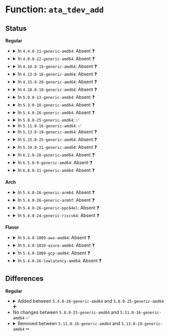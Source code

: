 # Function: <code>ata_tdev_add</code>

## Status
<b>Regular</b>
<ul>
<li>
<details>
<summary>In <code>4.4.0-21-generic-amd64</code>: Absent ❓</summary>

```json
{
  "name": "ata_tdev_add",
  "collision_type": "Unique Static",
  "inline_type": "Full",
  "funcs": [
    {
      "addr": 18446744071584984758,
      "name": "ata_tdev_add",
      "external": false,
      "loc": "drivers/ata/libata-transport.c:656",
      "file": "drivers/ata/libata-transport.c",
      "inline": "not declared, inlined",
      "caller_inline": [
        "drivers/ata/libata-transport.c:ata_tlink_add"
      ],
      "caller_func": []
    }
  ],
  "symbols": []
}
```
</details>
</li>
<li>
<details>
<summary>In <code>4.8.0-22-generic-amd64</code>: Absent ❓</summary>

```json
{
  "name": "ata_tdev_add",
  "collision_type": "Unique Static",
  "inline_type": "Full",
  "funcs": [
    {
      "addr": 18446744071585352343,
      "name": "ata_tdev_add",
      "external": false,
      "loc": "drivers/ata/libata-transport.c:657",
      "file": "drivers/ata/libata-transport.c",
      "inline": "not declared, inlined",
      "caller_inline": [
        "drivers/ata/libata-transport.c:ata_tlink_add"
      ],
      "caller_func": []
    }
  ],
  "symbols": []
}
```
</details>
</li>
<li>
<details>
<summary>In <code>4.10.0-19-generic-amd64</code>: Absent ❓</summary>

```json
{
  "name": "ata_tdev_add",
  "collision_type": "Unique Static",
  "inline_type": "Full",
  "funcs": [
    {
      "addr": 18446744071585553383,
      "name": "ata_tdev_add",
      "external": false,
      "loc": "drivers/ata/libata-transport.c:657",
      "file": "drivers/ata/libata-transport.c",
      "inline": "not declared, inlined",
      "caller_inline": [
        "drivers/ata/libata-transport.c:ata_tlink_add"
      ],
      "caller_func": []
    }
  ],
  "symbols": []
}
```
</details>
</li>
<li>
<details>
<summary>In <code>4.13.0-16-generic-amd64</code>: Absent ❓</summary>

```json
{
  "name": "ata_tdev_add",
  "collision_type": "Unique Static",
  "inline_type": "Full",
  "funcs": [
    {
      "addr": 18446744071585637273,
      "name": "ata_tdev_add",
      "external": false,
      "loc": "drivers/ata/libata-transport.c:654",
      "file": "drivers/ata/libata-transport.c",
      "inline": "not declared, inlined",
      "caller_inline": [
        "drivers/ata/libata-transport.c:ata_tlink_add"
      ],
      "caller_func": []
    }
  ],
  "symbols": []
}
```
</details>
</li>
<li>
<details>
<summary>In <code>4.15.0-20-generic-amd64</code>: Absent ❓</summary>

```json
{
  "name": "ata_tdev_add",
  "collision_type": "Unique Static",
  "inline_type": "Full",
  "funcs": [
    {
      "addr": 18446744071586068985,
      "name": "ata_tdev_add",
      "external": false,
      "loc": "drivers/ata/libata-transport.c:654",
      "file": "drivers/ata/libata-transport.c",
      "inline": "not declared, inlined",
      "caller_inline": [
        "drivers/ata/libata-transport.c:ata_tlink_add"
      ],
      "caller_func": []
    }
  ],
  "symbols": []
}
```
</details>
</li>
<li>
<details>
<summary>In <code>4.18.0-10-generic-amd64</code>: Absent ❓</summary>

```json
{
  "name": "ata_tdev_add",
  "collision_type": "Unique Static",
  "inline_type": "Full",
  "funcs": [
    {
      "addr": 18446744071586317011,
      "name": "ata_tdev_add",
      "external": false,
      "loc": "drivers/ata/libata-transport.c:658",
      "file": "drivers/ata/libata-transport.c",
      "inline": "not declared, inlined",
      "caller_inline": [
        "drivers/ata/libata-transport.c:ata_tlink_add"
      ],
      "caller_func": []
    }
  ],
  "symbols": []
}
```
</details>
</li>
<li>
<details>
<summary>In <code>5.0.0-13-generic-amd64</code>: Absent ❓</summary>

```json
{
  "name": "ata_tdev_add",
  "collision_type": "Unique Static",
  "inline_type": "Full",
  "funcs": [
    {
      "addr": 18446744071586458633,
      "name": "ata_tdev_add",
      "external": false,
      "loc": "drivers/ata/libata-transport.c:658",
      "file": "drivers/ata/libata-transport.c",
      "inline": "not declared, inlined",
      "caller_inline": [
        "drivers/ata/libata-transport.c:ata_tlink_add"
      ],
      "caller_func": []
    }
  ],
  "symbols": []
}
```
</details>
</li>
<li>
<details>
<summary>In <code>5.3.0-18-generic-amd64</code>: Absent ❓</summary>

```json
{
  "name": "ata_tdev_add",
  "collision_type": "Unique Static",
  "inline_type": "Full",
  "funcs": [
    {
      "addr": 18446744071586703539,
      "name": "ata_tdev_add",
      "external": false,
      "loc": "drivers/ata/libata-transport.c:658",
      "file": "drivers/ata/libata-transport.c",
      "inline": "not declared, inlined",
      "caller_inline": [
        "drivers/ata/libata-transport.c:ata_tlink_add"
      ],
      "caller_func": []
    }
  ],
  "symbols": []
}
```
</details>
</li>
<li>
<details>
<summary>In <code>5.4.0-26-generic-amd64</code>: Absent ❓</summary>

```json
{
  "name": "ata_tdev_add",
  "collision_type": "Unique Static",
  "inline_type": "Full",
  "funcs": [
    {
      "addr": 18446744071586850163,
      "name": "ata_tdev_add",
      "external": false,
      "loc": "drivers/ata/libata-transport.c:658",
      "file": "drivers/ata/libata-transport.c",
      "inline": "not declared, inlined",
      "caller_inline": [
        "drivers/ata/libata-transport.c:ata_tlink_add"
      ],
      "caller_func": []
    }
  ],
  "symbols": []
}
```
</details>
</li>
<li>
<details>
<summary>In <code>5.8.0-25-generic-amd64</code>: ✅</summary>

```c
int ata_tdev_add(struct ata_device * ata_dev)
```

```json
{
  "name": "ata_tdev_add",
  "collision_type": "Unique Static",
  "inline_type": "No",
  "funcs": [
    {
      "addr": 18446744071587650336,
      "name": "ata_tdev_add",
      "external": false,
      "loc": "drivers/ata/libata-transport.c:658",
      "file": "drivers/ata/libata-transport.c",
      "inline": "seen, unknown",
      "caller_inline": [],
      "caller_func": [
        "drivers/ata/libata-transport.c:ata_tlink_add"
      ]
    }
  ],
  "symbols": [
    {
      "addr": 18446744071587650336,
      "name": "ata_tdev_add",
      "section": ".text",
      "bind": "STB_LOCAL",
      "size": 213
    }
  ]
}
```
</details>
</li>
<li>
<details>
<summary>In <code>5.11.0-16-generic-amd64</code>: ✅</summary>

```c
int ata_tdev_add(struct ata_device * ata_dev)
```

```json
{
  "name": "ata_tdev_add",
  "collision_type": "Unique Static",
  "inline_type": "No",
  "funcs": [
    {
      "addr": 18446744071587711264,
      "name": "ata_tdev_add",
      "external": false,
      "loc": "drivers/ata/libata-transport.c:658",
      "file": "drivers/ata/libata-transport.c",
      "inline": "seen, unknown",
      "caller_inline": [],
      "caller_func": [
        "drivers/ata/libata-transport.c:ata_tlink_add"
      ]
    }
  ],
  "symbols": [
    {
      "addr": 18446744071587711264,
      "name": "ata_tdev_add",
      "section": ".text",
      "bind": "STB_LOCAL",
      "size": 217
    }
  ]
}
```
</details>
</li>
<li>
<details>
<summary>In <code>5.13.0-19-generic-amd64</code>: Absent ❓</summary>

```json
{
  "name": "ata_tdev_add",
  "collision_type": "Unique Static",
  "inline_type": "Full",
  "funcs": [
    {
      "addr": 18446744071587592556,
      "name": "ata_tdev_add",
      "external": false,
      "loc": "drivers/ata/libata-transport.c:658",
      "file": "drivers/ata/libata-transport.c",
      "inline": "not declared, inlined",
      "caller_inline": [
        "drivers/ata/libata-transport.c:ata_tlink_add"
      ],
      "caller_func": []
    }
  ],
  "symbols": []
}
```
</details>
</li>
<li>
<details>
<summary>In <code>5.15.0-25-generic-amd64</code>: Absent ❓</summary>

```json
{
  "name": "ata_tdev_add",
  "collision_type": "Unique Static",
  "inline_type": "Full",
  "funcs": [
    {
      "addr": 18446744071588176780,
      "name": "ata_tdev_add",
      "external": false,
      "loc": "drivers/ata/libata-transport.c:658",
      "file": "drivers/ata/libata-transport.c",
      "inline": "not declared, inlined",
      "caller_inline": [
        "drivers/ata/libata-transport.c:ata_tlink_add"
      ],
      "caller_func": []
    }
  ],
  "symbols": []
}
```
</details>
</li>
<li>
<details>
<summary>In <code>5.19.0-21-generic-amd64</code>: Absent ❓</summary>

```json
{
  "name": "ata_tdev_add",
  "collision_type": "Unique Static",
  "inline_type": "Full",
  "funcs": [
    {
      "addr": 18446744071589558273,
      "name": "ata_tdev_add",
      "external": false,
      "loc": "drivers/ata/libata-transport.c:688",
      "file": "drivers/ata/libata-transport.c",
      "inline": "not declared, inlined",
      "caller_inline": [
        "drivers/ata/libata-transport.c:ata_tlink_add"
      ],
      "caller_func": []
    }
  ],
  "symbols": []
}
```
</details>
</li>
<li>
<details>
<summary>In <code>6.2.0-20-generic-amd64</code>: Absent ❓</summary>

```json
{
  "name": "ata_tdev_add",
  "collision_type": "Unique Static",
  "inline_type": "Full",
  "funcs": [
    {
      "addr": 18446744071591151358,
      "name": "ata_tdev_add",
      "external": false,
      "loc": "drivers/ata/libata-transport.c:693",
      "file": "drivers/ata/libata-transport.c",
      "inline": "not declared, inlined",
      "caller_inline": [
        "drivers/ata/libata-transport.c:ata_tlink_add"
      ],
      "caller_func": []
    }
  ],
  "symbols": []
}
```
</details>
</li>
<li>
<details>
<summary>In <code>6.5.0-9-generic-amd64</code>: Absent ❓</summary>

```json
{
  "name": "ata_tdev_add",
  "collision_type": "Unique Static",
  "inline_type": "Full",
  "funcs": [
    {
      "addr": 18446744071591509870,
      "name": "ata_tdev_add",
      "external": false,
      "loc": "drivers/ata/libata-transport.c:693",
      "file": "drivers/ata/libata-transport.c",
      "inline": "not declared, inlined",
      "caller_inline": [
        "drivers/ata/libata-transport.c:ata_tlink_add"
      ],
      "caller_func": []
    }
  ],
  "symbols": []
}
```
</details>
</li>
<li>
<details>
<summary>In <code>6.8.0-31-generic-amd64</code>: Absent ❓</summary>

```json
{
  "name": "ata_tdev_add",
  "collision_type": "Unique Static",
  "inline_type": "Full",
  "funcs": [
    {
      "addr": 18446744071591858478,
      "name": "ata_tdev_add",
      "external": false,
      "loc": "drivers/ata/libata-transport.c:700",
      "file": "drivers/ata/libata-transport.c",
      "inline": "not declared, inlined",
      "caller_inline": [
        "drivers/ata/libata-transport.c:ata_tlink_add"
      ],
      "caller_func": []
    }
  ],
  "symbols": []
}
```
</details>
</li>
</ul>
<b>Arch</b>
<ul>
<li>
<details>
<summary>In <code>5.4.0-26-generic-arm64</code>: Absent ❓</summary>

```json
{
  "name": "ata_tdev_add",
  "collision_type": "Unique Static",
  "inline_type": "Full",
  "funcs": [
    {
      "addr": 18446603336499782940,
      "name": "ata_tdev_add",
      "external": false,
      "loc": "drivers/ata/libata-transport.c:658",
      "file": "drivers/ata/libata-transport.c",
      "inline": "not declared, inlined",
      "caller_inline": [
        "drivers/ata/libata-transport.c:ata_tlink_add"
      ],
      "caller_func": []
    }
  ],
  "symbols": []
}
```
</details>
</li>
<li>
<details>
<summary>In <code>5.4.0-26-generic-armhf</code>: Absent ❓</summary>

```json
{
  "name": "ata_tdev_add",
  "collision_type": "Unique Static",
  "inline_type": "Full",
  "funcs": [
    {
      "addr": 3232225712,
      "name": "ata_tdev_add",
      "external": false,
      "loc": "drivers/ata/libata-transport.c:658",
      "file": "drivers/ata/libata-transport.c",
      "inline": "not declared, inlined",
      "caller_inline": [
        "drivers/ata/libata-transport.c:ata_tlink_add"
      ],
      "caller_func": []
    }
  ],
  "symbols": []
}
```
</details>
</li>
<li>
<details>
<summary>In <code>5.4.0-26-generic-ppc64el</code>: Absent ❓</summary>

```json
{
  "name": "ata_tdev_add",
  "collision_type": "Unique Static",
  "inline_type": "Full",
  "funcs": [
    {
      "addr": 13835058055293130356,
      "name": "ata_tdev_add",
      "external": false,
      "loc": "drivers/ata/libata-transport.c:658",
      "file": "drivers/ata/libata-transport.c",
      "inline": "not declared, inlined",
      "caller_inline": [
        "drivers/ata/libata-transport.c:ata_tlink_add"
      ],
      "caller_func": []
    }
  ],
  "symbols": []
}
```
</details>
</li>
<li>
<details>
<summary>In <code>5.4.0-24-generic-riscv64</code>: Absent ❓</summary>

```json
{
  "name": "ata_tdev_add",
  "collision_type": "Unique Static",
  "inline_type": "Full",
  "funcs": [
    {
      "addr": 18446743936276935716,
      "name": "ata_tdev_add",
      "external": false,
      "loc": "drivers/ata/libata-transport.c:658",
      "file": "drivers/ata/libata-transport.c",
      "inline": "not declared, inlined",
      "caller_inline": [
        "drivers/ata/libata-transport.c:ata_tlink_add"
      ],
      "caller_func": []
    }
  ],
  "symbols": []
}
```
</details>
</li>
</ul>
<b>Flavor</b>
<ul>
<li>
<details>
<summary>In <code>5.4.0-1009-aws-amd64</code>: Absent ❓</summary>

```json
{
  "name": "ata_tdev_add",
  "collision_type": "Unique Static",
  "inline_type": "Full",
  "funcs": [
    {
      "addr": 18446744071586608691,
      "name": "ata_tdev_add",
      "external": false,
      "loc": "drivers/ata/libata-transport.c:658",
      "file": "drivers/ata/libata-transport.c",
      "inline": "not declared, inlined",
      "caller_inline": [
        "drivers/ata/libata-transport.c:ata_tlink_add"
      ],
      "caller_func": []
    }
  ],
  "symbols": []
}
```
</details>
</li>
<li>
<details>
<summary>In <code>5.4.0-1010-azure-amd64</code>: Absent ❓</summary>

```json
{
  "name": "ata_tdev_add",
  "collision_type": "Unique Static",
  "inline_type": "Full",
  "funcs": [
    {
      "addr": 18446744071586477203,
      "name": "ata_tdev_add",
      "external": false,
      "loc": "drivers/ata/libata-transport.c:658",
      "file": "drivers/ata/libata-transport.c",
      "inline": "not declared, inlined",
      "caller_inline": [
        "drivers/ata/libata-transport.c:ata_tlink_add"
      ],
      "caller_func": []
    }
  ],
  "symbols": []
}
```
</details>
</li>
<li>
<details>
<summary>In <code>5.4.0-1009-gcp-amd64</code>: Absent ❓</summary>

```json
{
  "name": "ata_tdev_add",
  "collision_type": "Unique Static",
  "inline_type": "Full",
  "funcs": [
    {
      "addr": 18446744071586804723,
      "name": "ata_tdev_add",
      "external": false,
      "loc": "drivers/ata/libata-transport.c:658",
      "file": "drivers/ata/libata-transport.c",
      "inline": "not declared, inlined",
      "caller_inline": [
        "drivers/ata/libata-transport.c:ata_tlink_add"
      ],
      "caller_func": []
    }
  ],
  "symbols": []
}
```
</details>
</li>
<li>
<details>
<summary>In <code>5.4.0-26-lowlatency-amd64</code>: Absent ❓</summary>

```json
{
  "name": "ata_tdev_add",
  "collision_type": "Unique Static",
  "inline_type": "Full",
  "funcs": [
    {
      "addr": 18446744071586910819,
      "name": "ata_tdev_add",
      "external": false,
      "loc": "drivers/ata/libata-transport.c:658",
      "file": "drivers/ata/libata-transport.c",
      "inline": "not declared, inlined",
      "caller_inline": [
        "drivers/ata/libata-transport.c:ata_tlink_add"
      ],
      "caller_func": []
    }
  ],
  "symbols": []
}
```
</details>
</li>
</ul>

## Differences
<b>Regular</b>
<ul>
<li>
<details>
<summary>Added between <code>5.4.0-26-generic-amd64</code> and <code>5.8.0-25-generic-amd64</code> ➕</summary>

```c
int ata_tdev_add(struct ata_device * ata_dev)
```
</details>
</li>
<li>
No changes between <code>5.8.0-25-generic-amd64</code> and <code>5.11.0-16-generic-amd64</code> ✅
</li>
<li>
<details>
<summary>Removed between <code>5.11.0-16-generic-amd64</code> and <code>5.13.0-19-generic-amd64</code> ➖</summary>

```c
int ata_tdev_add(struct ata_device * ata_dev)
```
</details>
</li>
</ul>
